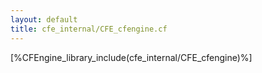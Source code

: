 ```yaml
---
layout: default
title: cfe_internal/CFE_cfengine.cf
---
```


[%CFEngine_library_include(cfe_internal/CFE_cfengine)%]

